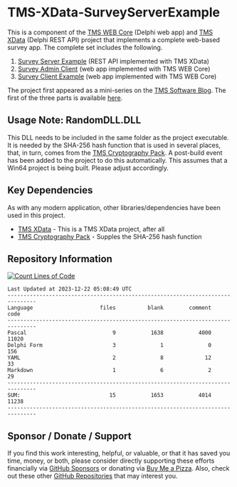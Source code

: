 # TMS-XData-SurveyServerExample
This is a component of the [TMS WEB Core](https://www.tmssoftware.com/site/tmswebcore.asp) (Delphi web app) and [TMS XData](https://www.tmssoftware.com/site/xdata.asp) (Delphi REST API) project that implements a complete web-based survey app. The complete set includes the following.

1. [Survey Server Example](https://github.com/500Foods/TMS-XData-SurveyServerExample) (REST API implemented with TMS XData)
2. [Survey Admin Client](https://github.com/500Foods/TMS-Web-Core-SurveyAdminClient) (web app implemented with TMS WEB Core)
3. [Survey Client Example](https://github.com/500Foods/TMS-WEB-Core-SurveyClientExample) (web app implemented with TMS WEB Core)

The project first appeared as a mini-series on the [TMS Software Blog](https://www.tmssoftware.com/site/blog.asp). The first of the three parts is available [here](https://www.tmssoftware.com/site/tmswebcore.asp).
 
## Usage Note: RandomDLL.DLL
This DLL needs to be included in the same folder as the project executable. It is needed by the SHA-256 hash function that is used in several places, that, in turn, comes from the [TMS Cryptography Pack](https://www.tmssoftware.com/site/tmscrypto.asp). A post-build event has been added to the project to do this automatically.  This assumes that a Win64 project is being built.  Please adjust accordingly.

## Key Dependencies
As with any modern application, other libraries/dependencies have been used in this project.
- [TMS XData](https://www.tmssoftware.com/site/tmswebcore.asp) - This is a TMS XData project, after all
- [TMS Cryptography Pack](https://www.tmssoftware.com/site/tmscrypto.asp) - Supples the SHA-256 hash function

## Repository Information
[![Count Lines of Code](https://github.com/500Foods/TMS-XData-SurveyServerExample/actions/workflows/main.yml/badge.svg)](https://github.com/500Foods/TMS-XData-SurveyServerExample/actions/workflows/main.yml)
<!--CLOC-START -->
```
Last Updated at 2023-12-22 05:08:49 UTC
-------------------------------------------------------------------------------
Language                     files          blank        comment           code
-------------------------------------------------------------------------------
Pascal                           9           1638           4000          11020
Delphi Form                      3              1              0            156
YAML                             2              8             12             33
Markdown                         1              6              2             29
-------------------------------------------------------------------------------
SUM:                            15           1653           4014          11238
-------------------------------------------------------------------------------
```
<!--CLOC-END-->

## Sponsor / Donate / Support
If you find this work interesting, helpful, or valuable, or that it has saved you time, money, or both, please consider directly supporting these efforts financially via [GitHub Sponsors](https://github.com/sponsors/500Foods) or donating via [Buy Me a Pizza](https://www.buymeacoffee.com/andrewsimard500). Also, check out these other [GitHub Repositories](https://github.com/500Foods?tab=repositories&q=&sort=stargazers) that may interest you.
